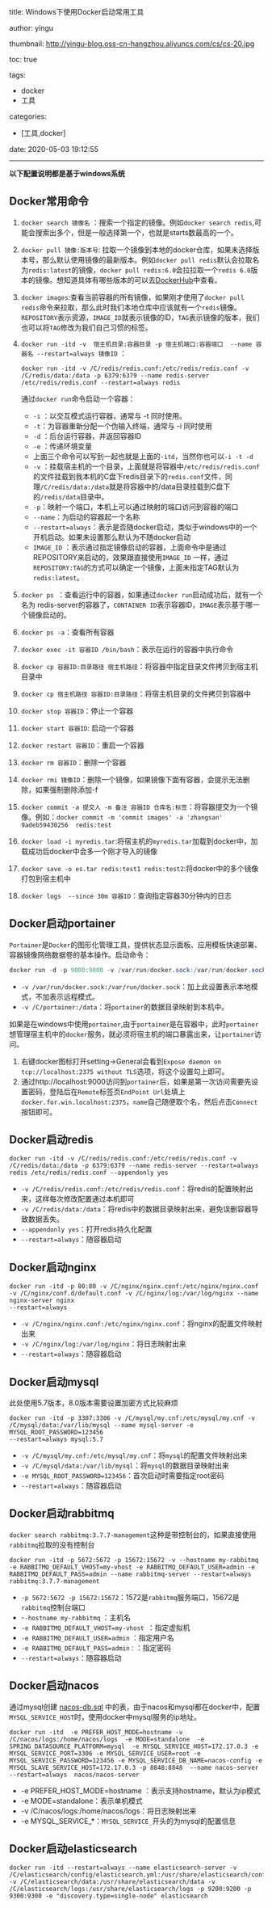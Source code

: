 title: Windows下使用Docker启动常用工具

author: yingu

thumbnail: http://yingu-blog.oss-cn-hangzhou.aliyuncs.com/cs/cs-20.jpg

toc: true 

tags:

  - docker
  - 工具

categories: 

  - [工具,docker] 

date: 2020-05-03 19:12:55

---

**以下配置说明都是基于windows系统**

## Docker常用命令

1. `docker search 镜像名` ：搜索一个指定的镜像。例如`docker search redis`,可能会搜索出多个，但是一般选择第一个，也就是starts数最高的一个。<!--more -->

2. `docker pull 镜像:版本号`: 拉取一个镜像到本地的docker仓库，如果未选择版本号，那么默认使用镜像的最新版本。例如`docker pull redis`默认会拉取名为`redis:latest`的镜像，`docker pull redis:6.0`会拉拉取一个`redis 6.0`版本的镜像。想知道具体有哪些版本的可以去[DockerHub]("https://hub.docker.com")中查看。

3. `docker images`:查看当前容器的所有镜像，如果刚才使用了`docker pull redis`命令来拉取，那么此时我们本地仓库中应该就有一个`redis`镜像。`REPOSITORY`表示资源，`IMAGE_ID`就表示镜像的ID，`TAG`表示镜像的版本，我们也可以将`TAG`修改为我们自己习惯的标签。

4. `docker run -itd -v  宿主机目录:容器目录 -p 宿主机端口:容器端口  --name 容器名 --restart=always 镜像ID` ： 

   ```
   docker run -itd -v /C/redis/redis.conf:/etc/redis/redis.conf -v /C/redis/data:/data -p 6379:6379 --name redis-server /etc/redis/redis.conf --restart=always redis
   ```

   通过`docker run`命令启动一个容器：

   - `-i`  ：以交互模式运行容器，通常与 -t 同时使用。
   - `-t`：为容器重新分配一个伪输入终端，通常与 -i 同时使用
   - `-d` ：后台运行容器，并返回容器ID
   - `-e` ：传递环境变量
   - 上面三个命令可以写到一起也就是上面的`-itd`，当然你也可以`-i -t -d`
   - `-v` ：挂载宿主机的一个目录，上面就是将容器中`/etc/redis/redis.conf`的文件挂载到我本机的C盘下redis目录下的`redis.conf`文件，同理`/C/redis/data:/data`就是将容器中的/data目录挂载到C盘下的`/redis/data`目录中。
   - `-p`：映射一个端口，本机上可以通过映射的端口访问到容器的端口
   - `--name`：为启动的容器起一个名称
   - `--restart=always`：表示是否随docker启动，类似于windows中的一个开机启动。如果未设置那么默认为不随docker启动
   - `IMAGE_ID` ：表示通过指定镜像启动的容器，上面命令中是通过REPOSITORY来启动的，效果跟直接使用`IMAGE_ID` 一样，通过`REPOSITORY:TAG`的方式可以确定一个镜像，上面未指定TAG默认为`redis:latest`。

5. `docker ps `：查看运行中的容器，如果通过`docker run`启动成功后，就有一个名为 redis-server的容器了，`CONTAINER ID`表示容器ID，`IMAGE`表示基于哪一个镜像启动的。

6. `docker ps -a`：查看所有容器

7. `docker exec -it 容器ID /bin/bash`：表示在运行的容器中执行命令

8. `docker cp 容器ID:目录路径 宿主机路径`：将容器中指定目录文件拷贝到宿主机目录中

9. `docker cp 宿主机路径 容器ID:目录路径`：将宿主机目录的文件拷贝到容器中

10. `docker stop 容器ID`：停止一个容器

11. `docker start 容器ID`: 启动一个容器

12. `docker restart 容器ID`：重启一个容器

13. `docker rm 容器ID`：删除一个容器

14. `docker rmi 镜像ID`：删除一个镜像，如果镜像下面有容器，会提示无法删除，如果强制删除添加-f

15. `docker commit -a 提交人 -m 备注 容器ID 仓库名:标签`：将容器提交为一个镜像。例如：`docker commit -m 'commit images' -a 'zhangsan'  9adeb59430256  redis:test`

16. `docker load -i myredis.tar`:将宿主机的`myredis.tar`加载到docker中，加载成功后docker中会多一个刚才导入的镜像

17. `docker save -o es.tar redis:test1 redis:test2`:将docker中的多个镜像打包到宿主机中

18. `docker logs  --since 30m 容器ID`：查询指定容器30分钟内的日志

## Docker启动portainer

`Portainer`是`Docker`的图形化管理工具，提供状态显示面板、应用模板快速部署、容器镜像网络数据卷的基本操作。启动命令：

```csharp
docker run -d -p 9000:9000 -v /var/run/docker.sock:/var/run/docker.sock -v /C/portainer:/data --name portainer-server --restart=always portainer/portainer
```

- `-v /var/run/docker.sock:/var/run/docker.sock`：加上此设置表示本地模式，不加表示远程模式。
- `-v /C/portainer:/data`：将`portainer`的数据目录映射到本机中。

如果是在windows中使用`portainer`,由于`portainer`是在容器中，此时`portainer`想管理宿主机中的`docker`服务，就必须将宿主机的端口暴露出来，让`portainer`访问。

1. 右键docker图标打开setting->General会看到`Expose daemon on tcp://localhost:2375 without TLS`选项，将这个设置勾上即可。
2. 通过http://localhost:9000访问到`portainer`后，如果是第一次访问需要先设置密码，登陆后在`Remote`标签页`EndPoint Url`处填上`docker.for.win.localhost:2375`，`name`自己随便取个名，然后点击`Connect`按钮即可。

## Docker启动redis

```
docker run -itd -v /C/redis/redis.conf:/etc/redis/redis.conf -v /C/redis/data:/data -p 6379:6379 --name redis-server --restart=always redis /etc/redis/redis.conf --appendonly yes
```

- `-v /C/redis/redis.conf:/etc/redis/redis.conf`：将redis的配置映射出来，这样每次修改配置通过本机即可
- `-v /C/redis/data:/data`：将redis中的数据目录映射出来，避免误删容器导致数据丢失。
- `--appendonly yes`：打开redis持久化配置
-  `--restart=always`：随容器启动

## Docker启动nginx

```
docker run -itd -p 80:80 -v /C/nginx/nginx.conf:/etc/nginx/nginx.conf -v /C/nginx/conf.d/default.conf -v /C/nginx/log:/var/log/nginx --name nginx-server nginx
--restart=always
```

- `-v /C/nginx/nginx.conf:/etc/nginx/nginx.conf`：将nginx的配置文件映射出来
- `-v /C/nginx/log:/var/log/nginx`：将日志映射出来
- `--restart=always`：随容器启动

## Docker启动mysql

此处使用5.7版本，8.0版本需要设置加密方式比较麻烦

```
docker run -itd -p 3307:3306 -v /C/mysql/my.cnf:/etc/mysql/my.cnf -v /C/mysql/data:/var/lib/mysql --name mysql-server -e MYSQL_ROOT_PASSWORD=123456  
--restart=always mysql:5.7
```

- `-v /C/mysql/my.cnf:/etc/mysql/my.cnf`：将`mysql`的配置文件映射出来
- `-v /C/mysql/data:/var/lib/mysql`：将`mysql`的数据目录映射出来
- `-e MYSQL_ROOT_PASSWORD=123456`：首次启动时需要指定root密码
- `--restart=always`：随容器启动

## Docker启动rabbitmq

`docker search rabbitmq:3.7.7-management`这种是带控制台的，如果直接使用`rabbitmq`拉取的没有控制台

```
docker run -itd -p 5672:5672 -p 15672:15672 -v --hostname my-rabbitmq -e RABBITMQ_DEFAULT_VHOST=my-vhost -e RABBITMQ_DEFAULT_USER=admin -e  RABBITMQ_DEFAULT_PASS=admin --name rabbitmq-server --restart=always rabbitmq:3.7.7-management
```

- `-p 5672:5672 -p 15672:15672`：1572是`rabbitmq`服务端口，15672是`rabbitmq`控制台端口
- -`-hostname my-rabbitmq` ：主机名
- `-e RABBITMQ_DEFAULT_VHOST=my-vhost `：指定虚拟机
- `-e RABBITMQ_DEFAULT_USER=admin` ：指定用户名
- `-e RABBITMQ_DEFAULT_PASS=admin：`：指定密码
- `--restart=always`：随容器启动

## Docker启动nacos

通过mysql创建 [nacos-db.sql](https://github.com/alibaba/nacos/blob/develop/config/src/main/resources/META-INF/nacos-db.sql) 中的表，由于nacos和mysql都在docker中，配置`MYSQL_SERVICE_HOST`时，使用docker中mysql服务的ip地址。

```
docker run -itd  -e PREFER_HOST_MODE=hostname -v /C/nacos/logs:/home/nacos/logs  -e MODE=standalone  -e SPRING_DATASOURCE_PLATFORM=mysql  -e MYSQL_SERVICE_HOST=172.17.0.3 -e MYSQL_SERVICE_PORT=3306 -e MYSQL_SERVICE_USER=root -e MYSQL_SERVICE_PASSWORD=123456 -e MYSQL_SERVICE_DB_NAME=nacos-config -e MYSQL_SLAVE_SERVICE_HOST=172.17.0.3 -p 8848:8848  --name nacos-server --restart=always  nacos/nacos-server
```

- -e PREFER_HOST_MODE=hostname ：表示支持hostname，默认为ip模式
- -e MODE=standalone：表示单机模式
- -v /C/nacos/logs:/home/nacos/logs：将日志映射出来
- -e MYSQL_SERVICE_*：`MYSQL_SERVICE_`开头的为mysql的配置信息

## Docker启动elasticsearch

```
docker run -itd --restart=always --name elasticsearch-server -v  /C/elasticsearch/config/elasticsearch.yml:/usr/share/elasticsearch/config/elasticsearch.yml -v /C/elasticsearch/data:/usr/share/elasticsearch/data -v  /C/elasticsearch/logs:/usr/share/elasticsearch/logs -p 9200:9200 -p 9300:9300 -e "discovery.type=single-node" elasticsearch
```

